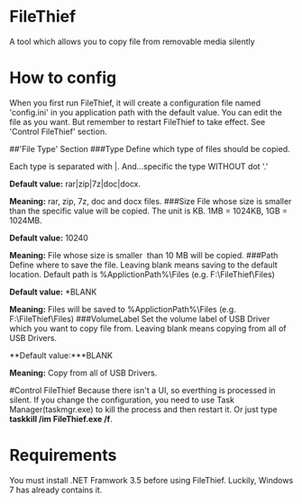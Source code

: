 # FileThief
A tool which allows you to copy file from removable media silently

# How to config
When you first run FileThief, it will create a configuration file named 'config.ini' in you application path with the default value.
You can edit the file as you want. But remember to restart FileThief to take effect. See 'Control FileThief' section.

##'File Type' Section
###Type
Define which type of files should be copied. 

Each type is separated with |. And...specific the type WITHOUT dot '.'

**Default value:** rar|zip|7z|doc|docx.

**Meaning:** rar, zip, 7z, doc and docx files.
###Size
File whose size is smaller than the specific value will be copied.
The unit is KB. 1MB = 1024KB, 1GB = 1024MB.

**Default value:** 10240

**Meaning:** File whose size is smaller  than 10 MB will be copied.
###Path
Define where to save the file.
Leaving blank means saving to the default location. Default path is %ApplictionPath%\Files (e.g. F:\FileThief\Files)

**Default value:** *BLANK

**Meaning:** Files will be saved to %ApplictionPath%\Files (e.g. F:\FileThief\Files)
###VolumeLabel
Set the volume label of USB Driver which you want to copy file from.
Leaving blank means copying from all of USB Drivers.

**Default value:***BLANK

**Meaning:** Copy from all of USB Drivers.

#Control FileThief
Because there isn't a UI, so everthing is processed in silent.
If you change the configuration, you need to use Task Manager(taskmgr.exe) to kill the process and then restart it.
Or just type **taskkill /im FileThief.exe /f**.

# Requirements
You must install .NET Framwork 3.5 before using FileThief. Luckily, Windows 7 has already contains it.
